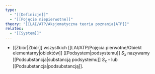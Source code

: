 ```yaml
---
type:
  - "[[Definicje]]"
  - "[[Pojęcie niepierwotne]]"
theory: "[[LAI/ATP/Aksjomatyczna teoria poznania|ATP]]"
relates:
  - "[[System]]"
---
```

- [[Zbiór|Zbiór]] wszystkich [[LAI/ATP/Pojęcia pierwotne/Obiekt elementarny|obiektów]] [[Podsystem|podsystemu]] $S_{x}$ nazywamy [[Podsubstancja|substancją podsystemu]] $S_{x}$ - lub [[Podsubstancja|podsubstancją]].